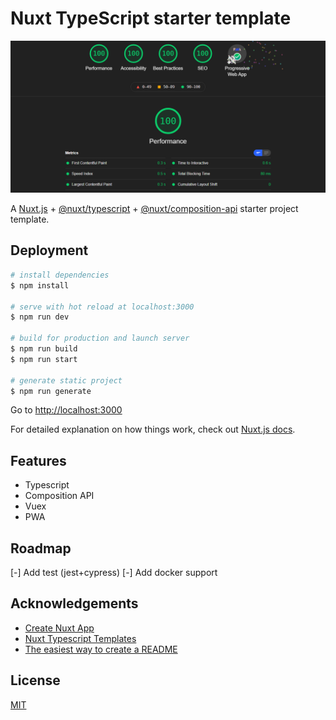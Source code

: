 # Nuxt TypeScript starter template

![Lighthouse](./static/Lighthouse.png)

A [Nuxt.js](https://github.com/nuxt/nuxt.js) + [@nuxt/typescript](https://github.com/nuxt/typescript) + [@nuxt/composition-api](https://github.com/nuxt-community/composition-api) starter project template.

## Deployment

```bash
# install dependencies
$ npm install

# serve with hot reload at localhost:3000
$ npm run dev

# build for production and launch server
$ npm run build
$ npm run start

# generate static project
$ npm run generate
```

Go to [http://localhost:3000](http://localhost:3000)

For detailed explanation on how things work, check out [Nuxt.js docs](https://nuxtjs.org).

## Features

- Typescript
- Composition API
- Vuex
- PWA

## Roadmap

[-] Add test (jest+cypress)
[-] Add docker support

## Acknowledgements

- [Create Nuxt App](https://github.com/nuxt/create-nuxt-app)
- [Nuxt Typescript Templates](https://github.com/nuxt-community/typescript-template)
- [The easiest way to create a README](https://readme.so/editor)

## License

[MIT](https://choosealicense.com/licenses/mit/)

